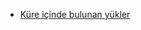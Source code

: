 
* [Küre içinde bulunan yükler](https://github.com/bsalmankurt/bsalmankurt.github.io/blob/main/charged_balls.html)
